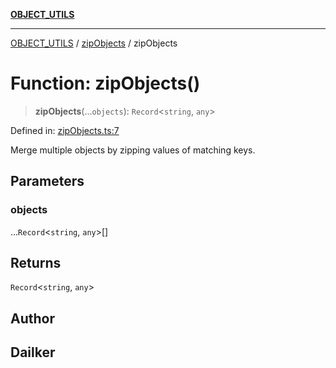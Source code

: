 [**OBJECT_UTILS**](../../README.md)

***

[OBJECT_UTILS](../../README.md) / [zipObjects](../README.md) / zipObjects

# Function: zipObjects()

> **zipObjects**(...`objects`): `Record`\<`string`, `any`\>

Defined in: [zipObjects.ts:7](https://github.com/dailker/everyutil/blob/483b8bac7542bbca68c14daba34579f97fabc512/src/object/zipObjects.ts#L7)

Merge multiple objects by zipping values of matching keys.

## Parameters

### objects

...`Record`\<`string`, `any`\>[]

## Returns

`Record`\<`string`, `any`\>

## Author

## Dailker
